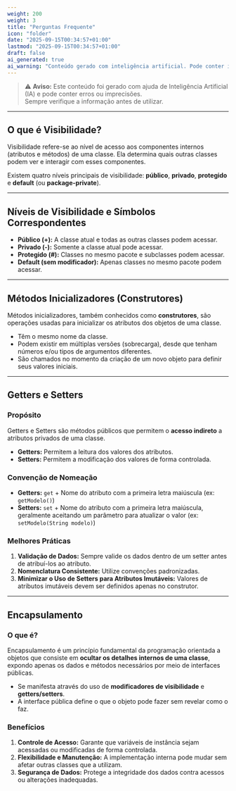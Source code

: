 ```yaml
---
weight: 200
weight: 3
title: "Perguntas Frequente"
icon: "folder"
date: "2025-09-15T00:34:57+01:00"
lastmod: "2025-09-15T00:34:57+01:00"
draft: false
ai_generated: true
ai_warning: "Conteúdo gerado com inteligência artificial. Pode conter imprecisões ou erros."
---
```


> ⚠️ **Aviso:** Este conteúdo foi gerado com ajuda de Inteligência Artificial (IA) e pode conter erros ou imprecisões.  
> Sempre verifique a informação antes de utilizar.

---

## O que é Visibilidade?

Visibilidade refere-se ao nível de acesso aos componentes internos (atributos e métodos) de uma classe. Ela determina quais outras classes podem ver e interagir com esses componentes.

Existem quatro níveis principais de visibilidade: **público**, **privado**, **protegido** e **default** (ou **package-private**).

---

## Níveis de Visibilidade e Símbolos Correspondentes

- **Público (+):** A classe atual e todas as outras classes podem acessar.
- **Privado (-):** Somente a classe atual pode acessar.
- **Protegido (#):** Classes no mesmo pacote e subclasses podem acessar.
- **Default (sem modificador):** Apenas classes no mesmo pacote podem acessar.

---

## Métodos Inicializadores (Construtores)

Métodos inicializadores, também conhecidos como **construtores**, são operações usadas para inicializar os atributos dos objetos de uma classe.

- Têm o mesmo nome da classe.
- Podem existir em múltiplas versões (sobrecarga), desde que tenham números e/ou tipos de argumentos diferentes.
- São chamados no momento da criação de um novo objeto para definir seus valores iniciais.

---

## Getters e Setters

### Propósito

Getters e Setters são métodos públicos que permitem o **acesso indireto** a atributos privados de uma classe.

- **Getters:** Permitem a leitura dos valores dos atributos.
- **Setters:** Permitem a modificação dos valores de forma controlada.

### Convenção de Nomeação

- **Getters:** `get` + Nome do atributo com a primeira letra maiúscula (ex: `getModelo()`)
- **Setters:** `set` + Nome do atributo com a primeira letra maiúscula, geralmente aceitando um parâmetro para atualizar o valor (ex: `setModelo(String modelo)`)

### Melhores Práticas

1. **Validação de Dados:** Sempre valide os dados dentro de um setter antes de atribuí-los ao atributo.
2. **Nomenclatura Consistente:** Utilize convenções padronizadas.
3. **Minimizar o Uso de Setters para Atributos Imutáveis:** Valores de atributos imutáveis devem ser definidos apenas no construtor.

---

## Encapsulamento

### O que é?

Encapsulamento é um princípio fundamental da programação orientada a objetos que consiste em **ocultar os detalhes internos de uma classe**, expondo apenas os dados e métodos necessários por meio de interfaces públicas.

- Se manifesta através do uso de **modificadores de visibilidade** e **getters/setters**.
- A interface pública define o que o objeto pode fazer sem revelar como o faz.

### Benefícios

1. **Controle de Acesso:** Garante que variáveis de instância sejam acessadas ou modificadas de forma controlada.
2. **Flexibilidade e Manutenção:** A implementação interna pode mudar sem afetar outras classes que a utilizam.
3. **Segurança de Dados:** Protege a integridade dos dados contra acessos ou alterações inadequadas.
